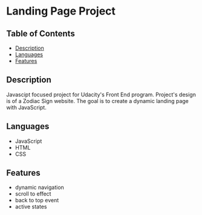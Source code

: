 # Landing Page Project

## Table of Contents

* [Description](#Description)
* [Languages](#Languages)
* [Features](#Features)

## Description

Javascipt focused project for Udacity's Front End program. Project's design is of a Zodiac Sign website. The goal is to create a dynamic landing page with JavaScript.

## Languages

* JavaScript
* HTML
* CSS

## Features

* dynamic navigation
* scroll to effect
* back to top event
* active states
